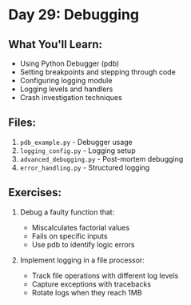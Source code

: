 # Day 29: Debugging

## What You'll Learn:
- Using Python Debugger (pdb)
- Setting breakpoints and stepping through code
- Configuring logging module
- Logging levels and handlers
- Crash investigation techniques

## Files:
1. `pdb_example.py` - Debugger usage
2. `logging_config.py` - Logging setup
3. `advanced_debugging.py` - Post-mortem debugging
4. `error_handling.py` - Structured logging

## Exercises:
1. Debug a faulty function that:
   - Miscalculates factorial values
   - Fails on specific inputs
   - Use pdb to identify logic errors

2. Implement logging in a file processor:
   - Track file operations with different log levels
   - Capture exceptions with tracebacks
   - Rotate logs when they reach 1MB